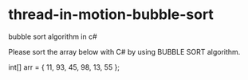 # thread-in-motion-bubble-sort
bubble sort algorithm in c#

Please sort the array below with C# by using BUBBLE SORT algorithm. 

int[] arr = { 11, 93, 45, 98, 13, 55 };
